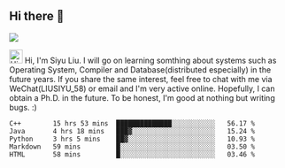 


<!--
**liusy58/liusy58** is a ✨ _special_ ✨ repository because its `README.md` (this file) appears on your GitHub profile.

Here are some ideas to get you started:

- 🔭 I’m currently working on ...
- 🌱 I’m currently learning ...
- 👯 I’m looking to collaborate on ...
- 🤔 I’m looking for help with ...
- 💬 Ask me about ...
- 📫 How to reach me: ...
- 😄 Pronouns: ...
- ⚡ Fun fact: ...
-->
<!--
![](https://komarev.com/ghpvc/?username=liusy58&color=brightgreen&label=PROFILE+VIEWS)




- 🔭 I’m currently working on my .
- 📫 How to reach me:plz contact me by [email](liusy58@,ail2.sysu.edu.cn) or WeChat(LIUSIYU_58)
- 🏫 I'm an undergraduate in Sun-Yat-sen University majoring in the computer science. Expected to graduate in Spring 2021.
- 👯 I'm now interested in System such as OS, Compiler and Database. 
- 🤔 I’m looking for help with Database System.
-->

## Hi there 👋
![](https://komarev.com/ghpvc/?username=liusy58&color=brightgreen&label=PROFILE+VIEWS)


<img height="25" src='https://qpluspicture.oss-cn-beijing.aliyuncs.com/6LjjQA/Hi.gif' alt='Hi' width="24"/> Hi, I'm Siyu Liu. I will go on learning somthing about systems such as Operating System, Compiler and Database(distributed especially) in the future years. If you share the same interest, feel free to chat with me via WeChat(LIUSIYU_58) or email and I'm very active online. Hopefully, I can obtain a Ph.D. in the future. To be honest, I'm good at nothing but writing bugs. :)
<p></p>



 <!--START_SECTION:waka-->
```text
C++        15 hrs 53 mins  ██████████████░░░░░░░░░░░   56.17 % 
Java       4 hrs 18 mins   ███▓░░░░░░░░░░░░░░░░░░░░░   15.24 % 
Python     3 hrs 5 mins    ██▓░░░░░░░░░░░░░░░░░░░░░░   10.93 % 
Markdown   59 mins         █░░░░░░░░░░░░░░░░░░░░░░░░   03.50 % 
HTML       58 mins         █░░░░░░░░░░░░░░░░░░░░░░░░   03.46 % 
```
<!--END_SECTION:waka-->
